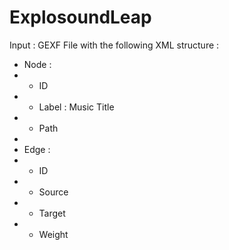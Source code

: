 ExplosoundLeap
==============

Input : GEXF File with the following XML structure :
- Node :
-   - ID
-   - Label : Music Title
-   - Path
-   
- Edge :
-   - ID
-   - Source
-   - Target
-   - Weight
